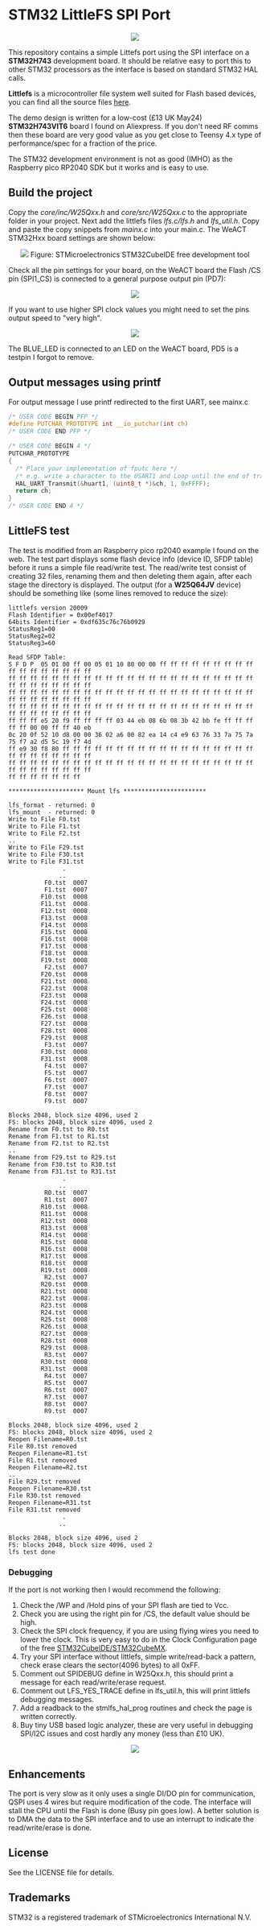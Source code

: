 # STM32 LittleFS SPI Port

<p align="center">
  <img src="weactstm32H7xx.png"/>
</p>

This repository contains a simple Littefs port using the SPI interface on a **STM32H743** development board. It should be relative easy to port this to other STM32 processors as the interface is based on standard STM32 HAL calls.

**Littlefs** is a microcontroller file system well suited for Flash based devices, you can find all the source files [here](https://github.com/littlefs-project/littlefs). 

The demo design is written for a low-cost (£13 UK May24) **STM32H743VIT6** board I found on Aliexpress. If you don't need RF comms then these board are very good value as you get close to Teensy 4.x type of performance/spec for a fraction of the price.

The STM32 development environment is not as good (IMHO) as the Raspberry pico RP2040 SDK but it works and is easy to use. 

## Build the project

Copy the *core/inc/W25Qxx.h* and *core/src/W25Qxx.c* to the appropriate folder in your project. Next add the littlefs files *lfs.c/lfs.h* and *lfs_util.h*. Copy and paste the copy snippets from *mainx.c* into your main.c. The WeACT STM32Hxx board settings are shown below:


<p align="center">
  <img src="stm32cubeide.png"/>
  Figure: STMicroelectronics STM32CubeIDE free development tool 
</p>


Check all the pin settings for your board, on the WeACT board the Flash /CS pin (SPI1_CS) is connected to a general purpose output pin (PD7):

<p align="center">
  <img src="pin_settings.png"/>
</p>

If you want to use higher SPI clock values you might need to set the pins output speed to "very high".
<p align="center">
  <img src="pin_settings2.png"/>
</p>

The BLUE_LED is connected to an LED on the WeACT board, PD5 is a testpin I forgot to remove.

## Output messages using printf

For output message I use printf redirected to the first UART, see mainx.c 

```C
/* USER CODE BEGIN PFP */
#define PUTCHAR_PROTOTYPE int __io_putchar(int ch)
/* USER CODE END PFP */

/* USER CODE BEGIN 4 */
PUTCHAR_PROTOTYPE
{
  /* Place your implementation of fputc here */
  /* e.g. write a character to the USART1 and Loop until the end of transmission */
  HAL_UART_Transmit(&huart1, (uint8_t *)&ch, 1, 0xFFFF);
  return ch;
}
/* USER CODE END 4 */
```

## LittleFS test

The test is modified from an Raspberry pico rp2040 example I found on the web. The test part displays some flash device info (device ID, SFDP table) before it runs a simple file read/write test. 
The read/write test consist of creating 32 files, renaming them and then deleting them again, after each stage the directory is displayed. The output (for a **W25Q64JV** device) should be something like (some lines removed to reduce the size):

```
littlefs version 20009
Flash Identifier = 0x00ef4017
64bits Identifier = 0xdf635c76c76b0929
StatusReg1=00
StatusReg2=02
StatusReg3=60

Read SFDP Table:
S F D P  05 01 00 ff 00 05 01 10 80 00 00 ff ff ff ff ff ff ff ff ff ff ff ff ff ff ff ff ff
ff ff ff ff ff ff ff ff ff ff ff ff ff ff ff ff ff ff ff ff ff ff ff ff ff ff ff ff ff ff ff 
ff ff ff ff ff ff ff ff ff ff ff ff ff ff ff ff ff ff ff ff ff ff ff ff ff ff ff ff ff ff ff 
ff ff ff ff ff ff ff ff ff ff ff ff ff ff ff ff ff ff ff ff ff ff ff ff ff ff ff ff ff ff ff 
ff ff ff e5 20 f9 ff ff ff ff 03 44 eb 08 6b 08 3b 42 bb fe ff ff ff ff ff 00 00 ff ff 40 eb 
0c 20 0f 52 10 d8 00 00 36 02 a6 00 82 ea 14 c4 e9 63 76 33 7a 75 7a 75 f7 a2 d5 5c 19 f7 4d 
ff e9 30 f8 80 ff ff ff ff ff ff ff ff ff ff ff ff ff ff ff ff ff ff ff ff ff ff ff ff ff ff 
ff ff ff ff ff ff ff ff ff ff ff ff ff ff ff ff ff ff ff ff ff ff ff ff ff ff ff ff ff ff ff 
ff ff ff ff ff ff ff

********************* Mount lfs ***********************

lfs_format - returned: 0
lfs_mount  - returned: 0
Write to File F0.tst
Write to File F1.tst
Write to File F2.tst
..
Write to File F29.tst
Write to File F30.tst
Write to File F31.tst
               .
              ..
          F0.tst  0007
          F1.tst  0007
         F10.tst  0008
         F11.tst  0008
         F12.tst  0008
         F13.tst  0008
         F14.tst  0008
         F15.tst  0008
         F16.tst  0008
         F17.tst  0008
         F18.tst  0008
         F19.tst  0008
          F2.tst  0007
         F20.tst  0008
         F21.tst  0008
         F22.tst  0008
         F23.tst  0008
         F24.tst  0008
         F25.tst  0008
         F26.tst  0008
         F27.tst  0008
         F28.tst  0008
         F29.tst  0008
          F3.tst  0007
         F30.tst  0008
         F31.tst  0008
          F4.tst  0007
          F5.tst  0007
          F6.tst  0007
          F7.tst  0007
          F8.tst  0007
          F9.tst  0007

Blocks 2048, block size 4096, used 2
FS: blocks 2048, block size 4096, used 2
Rename from F0.tst to R0.tst
Rename from F1.tst to R1.tst
Rename from F2.tst to R2.tst
..
Rename from F29.tst to R29.tst
Rename from F30.tst to R30.tst
Rename from F31.tst to R31.tst
               .
              ..
          R0.tst  0007
          R1.tst  0007
         R10.tst  0008
         R11.tst  0008
         R12.tst  0008
         R13.tst  0008
         R14.tst  0008
         R15.tst  0008
         R16.tst  0008
         R17.tst  0008
         R18.tst  0008
         R19.tst  0008
          R2.tst  0007
         R20.tst  0008
         R21.tst  0008
         R22.tst  0008
         R23.tst  0008
         R24.tst  0008
         R25.tst  0008
         R26.tst  0008
         R27.tst  0008
         R28.tst  0008
         R29.tst  0008
          R3.tst  0007
         R30.tst  0008
         R31.tst  0008
          R4.tst  0007
          R5.tst  0007
          R6.tst  0007
          R7.tst  0007
          R8.tst  0007
          R9.tst  0007

Blocks 2048, block size 4096, used 2
FS: blocks 2048, block size 4096, used 2
Reopen Filename=R0.tst
File R0.tst removed
Reopen Filename=R1.tst
File R1.tst removed
Reopen Filename=R2.tst
..
File R29.tst removed
Reopen Filename=R30.tst
File R30.tst removed
Reopen Filename=R31.tst
File R31.tst removed
               .
              ..

Blocks 2048, block size 4096, used 2
FS: blocks 2048, block size 4096, used 2
lfs test done
```


### Debugging

If the port is not working then I would recommend the following:

1) Check the /WP and /Hold pins of your SPI flash are tied to Vcc.
2) Check you are using the right pin for /CS, the default value should be high.
3) Check the SPI clock frequency, if you are using flying wires you need to lower the clock. This is very easy to do in the Clock Configuration page of the free [STM32CubeIDE/STM32CubeMX](https://www.st.com/en/development-tools/stm32cubeide.html).
4) Try your SPI interface without littlefs, simple write/read-back a pattern, check erase clears the sector(4096 bytes) to all 0xFF.
5) Comment out SPIDEBUG define in W25Qxx.h, this should print a message for each read/write/erase request.
6) Comment out LFS_YES_TRACE define in lfs_util.h, this will print littlefs debugging messages.
7) Add a readback to the stmlfs_hal_prog routines and check the page is written correctly.
8) Buy tiny USB based logic analyzer, these are very useful in debugging SPI/I2C issues and cost hardly any money (less than £10 UK).


<p align="center">
  <img src="logic_analyzer.png"/>
</p>


## Enhancements

The port is very slow as it only uses a single DI/DO pin for communication, QSPI uses 4 wires but require modification of the code. The interface will stall the CPU until the Flash is done (Busy pin goes low). A better solution is to DMA the data to the SPI interface and to use an interrupt to indicate the read/write/erase is done. 

## License

See the LICENSE file for details.


## Trademarks

STM32 is a registered trademark of STMicroelectronics International N.V.
